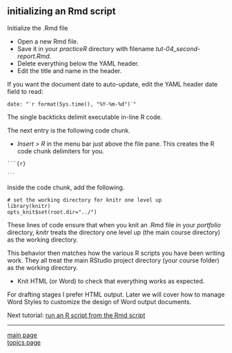 
initializing an Rmd script
--------------------------

Initialize the .Rmd file

-   Open a new Rmd file.
-   Save it in your *practiceR* directory with filename *tut-04\_second-report.Rmd*.
-   Delete everything below the YAML header.
-   Edit the title and name in the header.

If you want the document date to auto-update, edit the YAML header date field to read:

<pre class="r"><code>date: "<code>`</code>r format(Sys.time(), "%Y-%m-%d")<code>`</code>"</code></pre>
The single backticks delimit executable in-line R code.

The next entry is the following code chunk.

-   *Insert &gt; R* in the menu bar just above the file pane. This creates the R code chunk delimiters for you.

<pre class="markdown"><code>```{r}

<code>```</code></code></pre>
Inside the code chunk, add the following.

    # set the working directory for knitr one level up
    library(knitr) 
    opts_knit$set(root.dir="../") 

These lines of code ensure that when you knit an .Rmd file in your *portfolio* directory, *knitr* treats the directory one level up (the main course directory) as the working directory.

This behavior then matches how the various R scripts you have been writing work. They all treat the main RStudio project directory (your course folder) as the working directory.

-   Knit HTML (or Word) to check that everything works as expected.

For drafting stages I prefer HTML output. Later we will cover how to manage Word Styles to customize the design of Word output documents.

Next tutorial: [run an R script from the Rmd script](tut-0605_rmd-run-r.md)

------------------------------------------------------------------------

[main page](../README.md)<br> [topics page](../README-by-topic.md)
